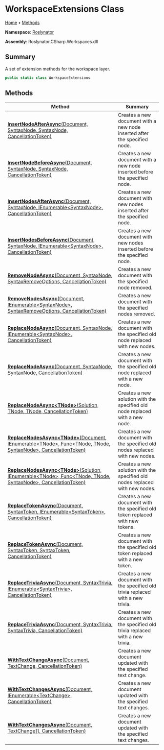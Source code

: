 # WorkspaceExtensions Class

[Home](../../README.md) &#x2022; [Methods](#methods)

**Namespace**: [Roslynator](../README.md)

**Assembly**: Roslynator\.CSharp\.Workspaces\.dll

## Summary

A set of extension methods for the workspace layer\.

```csharp
public static class WorkspaceExtensions
```

## Methods

| Method | Summary |
| ------ | ------- |
| [**InsertNodeAfterAsync**(Document, SyntaxNode, SyntaxNode, CancellationToken)](InsertNodeAfterAsync/README.md) | Creates a new document with a new node inserted after the specified node\. |
| [**InsertNodeBeforeAsync**(Document, SyntaxNode, SyntaxNode, CancellationToken)](InsertNodeBeforeAsync/README.md) | Creates a new document with a new node inserted before the specified node\. |
| [**InsertNodesAfterAsync**(Document, SyntaxNode, IEnumerable\<SyntaxNode>, CancellationToken)](InsertNodesAfterAsync/README.md) | Creates a new document with new nodes inserted after the specified node\. |
| [**InsertNodesBeforeAsync**(Document, SyntaxNode, IEnumerable\<SyntaxNode>, CancellationToken)](InsertNodesBeforeAsync/README.md) | Creates a new document with new nodes inserted before the specified node\. |
| [**RemoveNodeAsync**(Document, SyntaxNode, SyntaxRemoveOptions, CancellationToken)](RemoveNodeAsync/README.md) | Creates a new document with the specified node removed\. |
| [**RemoveNodesAsync**(Document, IEnumerable\<SyntaxNode>, SyntaxRemoveOptions, CancellationToken)](RemoveNodesAsync/README.md) | Creates a new document with the specified nodes removed\. |
| [**ReplaceNodeAsync**(Document, SyntaxNode, IEnumerable\<SyntaxNode>, CancellationToken)](ReplaceNodeAsync/README.md#Roslynator_WorkspaceExtensions_ReplaceNodeAsync_Microsoft_CodeAnalysis_Document_Microsoft_CodeAnalysis_SyntaxNode_System_Collections_Generic_IEnumerable_Microsoft_CodeAnalysis_SyntaxNode__System_Threading_CancellationToken_) | Creates a new document with the specified old node replaced with new nodes\. |
| [**ReplaceNodeAsync**(Document, SyntaxNode, SyntaxNode, CancellationToken)](ReplaceNodeAsync/README.md#Roslynator_WorkspaceExtensions_ReplaceNodeAsync_Microsoft_CodeAnalysis_Document_Microsoft_CodeAnalysis_SyntaxNode_Microsoft_CodeAnalysis_SyntaxNode_System_Threading_CancellationToken_) | Creates a new document with the specified old node replaced with a new node\. |
| [**ReplaceNodeAsync\<TNode>**(Solution, TNode, TNode, CancellationToken)](ReplaceNodeAsync-1/README.md#Roslynator_WorkspaceExtensions_ReplaceNodeAsync__1_Microsoft_CodeAnalysis_Solution___0___0_System_Threading_CancellationToken_) | Creates a new solution with the specified old node replaced with a new node\. |
| [**ReplaceNodesAsync\<TNode>**(Document, IEnumerable\<TNode>, Func\<TNode, TNode, SyntaxNode>, CancellationToken)](ReplaceNodesAsync-1/README.md#Roslynator_WorkspaceExtensions_ReplaceNodesAsync__1_Microsoft_CodeAnalysis_Document_System_Collections_Generic_IEnumerable___0__System_Func___0___0_Microsoft_CodeAnalysis_SyntaxNode__System_Threading_CancellationToken_) | Creates a new document with the specified old nodes replaced with new nodes\. |
| [**ReplaceNodesAsync\<TNode>**(Solution, IEnumerable\<TNode>, Func\<TNode, TNode, SyntaxNode>, CancellationToken)](ReplaceNodesAsync-1/README.md#Roslynator_WorkspaceExtensions_ReplaceNodesAsync__1_Microsoft_CodeAnalysis_Solution_System_Collections_Generic_IEnumerable___0__System_Func___0___0_Microsoft_CodeAnalysis_SyntaxNode__System_Threading_CancellationToken_) | Creates a new solution with the specified old nodes replaced with new nodes\. |
| [**ReplaceTokenAsync**(Document, SyntaxToken, IEnumerable\<SyntaxToken>, CancellationToken)](ReplaceTokenAsync/README.md#Roslynator_WorkspaceExtensions_ReplaceTokenAsync_Microsoft_CodeAnalysis_Document_Microsoft_CodeAnalysis_SyntaxToken_System_Collections_Generic_IEnumerable_Microsoft_CodeAnalysis_SyntaxToken__System_Threading_CancellationToken_) | Creates a new document with the specified old token replaced with new tokens\. |
| [**ReplaceTokenAsync**(Document, SyntaxToken, SyntaxToken, CancellationToken)](ReplaceTokenAsync/README.md#Roslynator_WorkspaceExtensions_ReplaceTokenAsync_Microsoft_CodeAnalysis_Document_Microsoft_CodeAnalysis_SyntaxToken_Microsoft_CodeAnalysis_SyntaxToken_System_Threading_CancellationToken_) | Creates a new document with the specified old token replaced with a new token\. |
| [**ReplaceTriviaAsync**(Document, SyntaxTrivia, IEnumerable\<SyntaxTrivia>, CancellationToken)](ReplaceTriviaAsync/README.md#Roslynator_WorkspaceExtensions_ReplaceTriviaAsync_Microsoft_CodeAnalysis_Document_Microsoft_CodeAnalysis_SyntaxTrivia_System_Collections_Generic_IEnumerable_Microsoft_CodeAnalysis_SyntaxTrivia__System_Threading_CancellationToken_) | Creates a new document with the specified old trivia replaced with a new trivia\. |
| [**ReplaceTriviaAsync**(Document, SyntaxTrivia, SyntaxTrivia, CancellationToken)](ReplaceTriviaAsync/README.md#Roslynator_WorkspaceExtensions_ReplaceTriviaAsync_Microsoft_CodeAnalysis_Document_Microsoft_CodeAnalysis_SyntaxTrivia_Microsoft_CodeAnalysis_SyntaxTrivia_System_Threading_CancellationToken_) | Creates a new document with the specified old trivia replaced with a new trivia\. |
| [**WithTextChangeAsync**(Document, TextChange, CancellationToken)](WithTextChangeAsync/README.md) | Creates a new document updated with the specified text change\. |
| [**WithTextChangesAsync**(Document, IEnumerable\<TextChange>, CancellationToken)](WithTextChangesAsync/README.md#Roslynator_WorkspaceExtensions_WithTextChangesAsync_Microsoft_CodeAnalysis_Document_System_Collections_Generic_IEnumerable_Microsoft_CodeAnalysis_Text_TextChange__System_Threading_CancellationToken_) | Creates a new document updated with the specified text changes\. |
| [**WithTextChangesAsync**(Document, TextChange\[\], CancellationToken)](WithTextChangesAsync/README.md#Roslynator_WorkspaceExtensions_WithTextChangesAsync_Microsoft_CodeAnalysis_Document_Microsoft_CodeAnalysis_Text_TextChange___System_Threading_CancellationToken_) | Creates a new document updated with the specified text changes\. |

